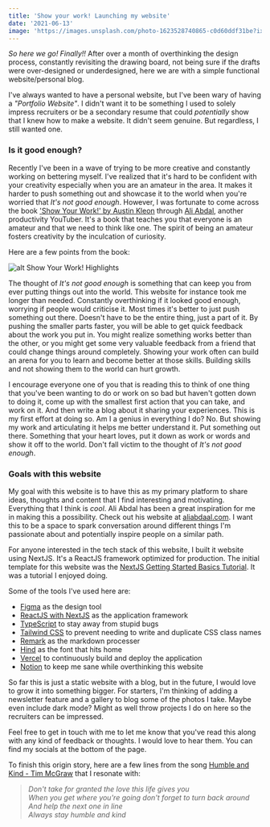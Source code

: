 ```yaml
---
title: 'Show your work! Launching my website'
date: '2021-06-13'
image: 'https://images.unsplash.com/photo-1623528740865-c0d60ddf31be?ixid=MnwxMjA3fDB8MHxwaG90by1wYWdlfHx8fGVufDB8fHx8&ixlib=rb-1.2.1&auto=format&fit=crop&w=1350&q=80'
---
```


*So here we go! Finally!!* After over a month of overthinking the design process, constantly revisiting the drawing board, not being sure if the drafts were over-designed or underdesigned, here we are with a simple functional website/personal blog.

I've always wanted to have a personal website, but I've been wary of having a *"Portfolio Website"*. I didn't want it to be something I used to solely impress recruiters or be a secondary resume that could *potentially* show that I knew how to make a website. It didn't seem genuine. But regardless, I still wanted one. 

### Is it good enough?
Recently I've been in a wave of trying to be more creative and constantly working on bettering myself. I've realized that it's hard to be confident with your creativity especially when you are an amateur in the area. It makes it harder to push something out and showcase it to the world when you're worried that *It's not good enough*. However, I was fortunate to come across the book ['Show Your Work!' by Austin Kleon](http://showyrwork.com/) through [Ali Abdal](https://aliabdaal.com/), another productivity YouTuber. It's a book that teaches you that everyone is an amateur and that we need to think like one. The spirit of being an amateur fosters creativity by the inculcation of curiosity. 

Here are a few points from the book:

![alt Show Your Work! Highlights](https://i.gr-assets.com/images/S/compressed.photo.goodreads.com/hostedimages/1384352860i/6856374._SY540_.jpg "Show Your Work! Highlights")

The thought of *It's not good enough* is something that can keep you from ever putting things out into the world. This website for instance took me longer than needed. Constantly overthinking if it looked good enough, worrying if people would criticise it. Most times it's better to just push something out there. Doesn't have to be the entire thing, just a part of it. By pushing the smaller parts faster, you will be able to get quick feedback about the work you put in. You might realize something works better than the other, or you might get some very valuable feedback from a friend that could change things around completely. Showing your work often can build an arena for you to learn and become better at those skills. Building skills and not showing them to the world can hurt growth. 

I encourage everyone one of you that is reading this to think of one thing that you've been wanting to do or work on so bad but haven't gotten down to doing it, come up with the smallest first action that you can take, and work on it. And then write a blog about it sharing your experiences. This is my first effort at doing so. Am I a genius in everything I do? No. But showing my work and articulating it helps me better understand it. Put something out there. Something that your heart loves, put it down as work or words and show it off to the world. Don't fall victim to the thought of *It's not good enough*.

### Goals with this website
My goal with this website is to have this as my primary platform to share ideas, thoughts and content that I find interesting and motivating. Everything that I think is *cool*. Ali Abdal has been a great inspiration for me in making this a possibility. Check out his website at [aliabdaal.com](https://aliabdaal.com/). I want this to be a space to spark conversation around different things I'm passionate about and potentially inspire people on a similar path. 

For anyone interested in the tech stack of this website, I built it website using NextJS. It's a ReactJS framework optimized for production. The initial template for this website was the [NextJS Getting Started Basics Tutorial](https://nextjs.org/learn/basics/create-nextjs-app). It was a tutorial I enjoyed doing. 

Some of the tools I've used here are:
- [Figma](https://www.figma.com/) as the design tool
- [ReactJS with NextJS](https://nextjs.org/) as the application framework
- [TypeScript](https://www.typescriptlang.org/) to stay away from stupid bugs
- [Tailwind CSS](https://tailwindcss.com/) to prevent needing to write and duplicate CSS class names
- [Remark](https://github.com/remarkjs/remark) as the markdown processer
- [Hind](https://fonts.google.com/specimen/Hind?query=Indian+Type+Foundry#about) as the font that hits home
- [Vercel](https://vercel.com/) to continuously build and deploy the application
- [Notion](https://www.notion.so/) to keep me sane while overthinking this website

So far this is just a static website with a blog, but in the future, I would love to grow it into something bigger. For starters, I'm thinking of adding a newsletter feature and a gallery to blog some of the photos I take. Maybe even include dark mode? Might as well throw projects I do on here so the recruiters can be impressed.

Feel free to get in touch with me to let me know that you've read this along with any kind of feedback or thoughts. I would love to hear them. You can find my socials at the bottom of the page.

To finish this origin story, here are a few lines from the song [Humble and Kind - Tim McGraw](https://www.youtube.com/watch?v=awzNHuGqoMc) that I resonate with:
> *Don't take for granted the love this life gives you*  
> *When you get where you're going don't forget to turn back around*  
> *And help the next one in line*  
> *Always stay humble and kind*  